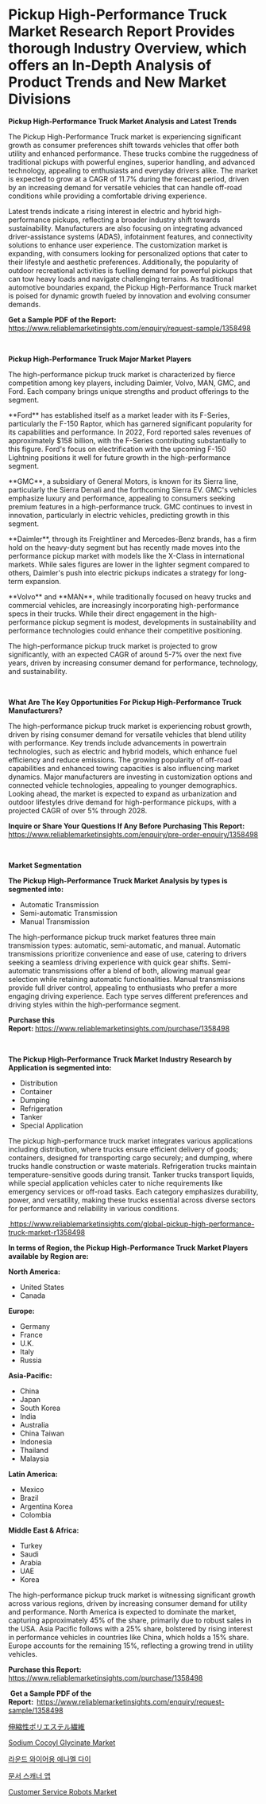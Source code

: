 <p><h1>Pickup High-Performance Truck Market Research Report Provides thorough Industry Overview, which offers an In-Depth Analysis of Product Trends and New Market Divisions</h1></p><p><strong>Pickup High-Performance Truck Market Analysis and Latest Trends</strong></p>
<p><p>The Pickup High-Performance Truck market is experiencing significant growth as consumer preferences shift towards vehicles that offer both utility and enhanced performance. These trucks combine the ruggedness of traditional pickups with powerful engines, superior handling, and advanced technology, appealing to enthusiasts and everyday drivers alike. The market is expected to grow at a CAGR of 11.7% during the forecast period, driven by an increasing demand for versatile vehicles that can handle off-road conditions while providing a comfortable driving experience.</p><p>Latest trends indicate a rising interest in electric and hybrid high-performance pickups, reflecting a broader industry shift towards sustainability. Manufacturers are also focusing on integrating advanced driver-assistance systems (ADAS), infotainment features, and connectivity solutions to enhance user experience. The customization market is expanding, with consumers looking for personalized options that cater to their lifestyle and aesthetic preferences. Additionally, the popularity of outdoor recreational activities is fuelling demand for powerful pickups that can tow heavy loads and navigate challenging terrains. As traditional automotive boundaries expand, the Pickup High-Performance Truck market is poised for dynamic growth fueled by innovation and evolving consumer demands.</p></p>
<p><strong>Get a Sample PDF of the Report:&nbsp;</strong> <a href="https://www.reliablemarketinsights.com/enquiry/request-sample/1358498">https://www.reliablemarketinsights.com/enquiry/request-sample/1358498</a></p>
<p>&nbsp;</p>
<p><strong>Pickup High-Performance Truck Major Market Players</strong></p>
<p><p>The high-performance pickup truck market is characterized by fierce competition among key players, including Daimler, Volvo, MAN, GMC, and Ford. Each company brings unique strengths and product offerings to the segment.</p><p>**Ford** has established itself as a market leader with its F-Series, particularly the F-150 Raptor, which has garnered significant popularity for its capabilities and performance. In 2022, Ford reported sales revenues of approximately $158 billion, with the F-Series contributing substantially to this figure. Ford's focus on electrification with the upcoming F-150 Lightning positions it well for future growth in the high-performance segment.</p><p>**GMC**, a subsidiary of General Motors, is known for its Sierra line, particularly the Sierra Denali and the forthcoming Sierra EV. GMC's vehicles emphasize luxury and performance, appealing to consumers seeking premium features in a high-performance truck. GMC continues to invest in innovation, particularly in electric vehicles, predicting growth in this segment.</p><p>**Daimler**, through its Freightliner and Mercedes-Benz brands, has a firm hold on the heavy-duty segment but has recently made moves into the performance pickup market with models like the X-Class in international markets. While sales figures are lower in the lighter segment compared to others, Daimler's push into electric pickups indicates a strategy for long-term expansion.</p><p>**Volvo** and **MAN**, while traditionally focused on heavy trucks and commercial vehicles, are increasingly incorporating high-performance specs in their trucks. While their direct engagement in the high-performance pickup segment is modest, developments in sustainability and performance technologies could enhance their competitive positioning.</p><p>The high-performance pickup truck market is projected to grow significantly, with an expected CAGR of around 5-7% over the next five years, driven by increasing consumer demand for performance, technology, and sustainability.</p></p>
<p>&nbsp;</p>
<p><strong>What Are The Key Opportunities For Pickup High-Performance Truck Manufacturers?</strong></p>
<p><p>The high-performance pickup truck market is experiencing robust growth, driven by rising consumer demand for versatile vehicles that blend utility with performance. Key trends include advancements in powertrain technologies, such as electric and hybrid models, which enhance fuel efficiency and reduce emissions. The growing popularity of off-road capabilities and enhanced towing capacities is also influencing market dynamics. Major manufacturers are investing in customization options and connected vehicle technologies, appealing to younger demographics. Looking ahead, the market is expected to expand as urbanization and outdoor lifestyles drive demand for high-performance pickups, with a projected CAGR of over 5% through 2028.</p></p>
<p><strong>Inquire or Share Your Questions If Any Before Purchasing This Report:</strong> <a href="https://www.reliablemarketinsights.com/enquiry/pre-order-enquiry/1358498">https://www.reliablemarketinsights.com/enquiry/pre-order-enquiry/1358498</a></p>
<p>&nbsp;</p>
<p><strong>Market Segmentation</strong></p>
<p><strong>The Pickup High-Performance Truck Market Analysis by types is segmented into:</strong></p>
<p><ul><li>Automatic Transmission</li><li>Semi-automatic Transmission</li><li>Manual Transmission</li></ul></p>
<p><p>The high-performance pickup truck market features three main transmission types: automatic, semi-automatic, and manual. Automatic transmissions prioritize convenience and ease of use, catering to drivers seeking a seamless driving experience with quick gear shifts. Semi-automatic transmissions offer a blend of both, allowing manual gear selection while retaining automatic functionalities. Manual transmissions provide full driver control, appealing to enthusiasts who prefer a more engaging driving experience. Each type serves different preferences and driving styles within the high-performance segment.</p></p>
<p><strong>Purchase this Report:&nbsp;</strong><a href="https://www.reliablemarketinsights.com/purchase/1358498">https://www.reliablemarketinsights.com/purchase/1358498</a></p>
<p>&nbsp;</p>
<p><strong>The Pickup High-Performance Truck Market Industry Research by Application is segmented into:</strong></p>
<p><ul><li>Distribution</li><li>Container</li><li>Dumping</li><li>Refrigeration</li><li>Tanker</li><li>Special Application</li></ul></p>
<p><p>The pickup high-performance truck market integrates various applications including distribution, where trucks ensure efficient delivery of goods; containers, designed for transporting cargo securely; and dumping, where trucks handle construction or waste materials. Refrigeration trucks maintain temperature-sensitive goods during transit. Tanker trucks transport liquids, while special application vehicles cater to niche requirements like emergency services or off-road tasks. Each category emphasizes durability, power, and versatility, making these trucks essential across diverse sectors for performance and reliability in various conditions.</p></p>
<p><a href="https://www.reliablemarketinsights.com/global-pickup-high-performance-truck-market-r1358498">&nbsp;https://www.reliablemarketinsights.com/global-pickup-high-performance-truck-market-r1358498</a></p>
<p><strong>In terms of Region, the Pickup High-Performance Truck Market Players available by Region are:</strong></p>
<p>
    <p> <strong> North America: </strong>
        <ul>
            <li>United States</li>
            <li>Canada</li>
        </ul>
        </p> 
    <p> <strong> Europe: </strong>
        <ul>
            <li>Germany</li>
            <li>France</li>
            <li>U.K.</li>
            <li>Italy</li>
            <li>Russia</li>
        </ul>
        </p> 
    <p> <strong> Asia-Pacific: </strong>
        <ul>
            <li>China</li>
            <li>Japan</li>
            <li>South Korea</li>
            <li>India</li>
            <li>Australia</li>
            <li>China Taiwan</li>
            <li>Indonesia</li>
            <li>Thailand</li>
            <li>Malaysia</li>
        </ul>
        </p> 
    <p> <strong> Latin America: </strong>
        <ul>
            <li>Mexico</li>
            <li>Brazil</li>
            <li>Argentina Korea</li>
            <li>Colombia</li>
        </ul>
        </p> 
    <p> <strong> Middle East & Africa: </strong>
        <ul>
            <li>Turkey</li>
            <li>Saudi</li>
            <li>Arabia</li>
            <li>UAE</li>
            <li>Korea</li>
        </ul>
    </p>
    </p>
<p><p>The high-performance pickup truck market is witnessing significant growth across various regions, driven by increasing consumer demand for utility and performance. North America is expected to dominate the market, capturing approximately 45% of the share, primarily due to robust sales in the USA. Asia Pacific follows with a 25% share, bolstered by rising interest in performance vehicles in countries like China, which holds a 15% share. Europe accounts for the remaining 15%, reflecting a growing trend in utility vehicles.</p></p>
<p><strong>Purchase this Report: </strong><a href="https://www.reliablemarketinsights.com/purchase/1358498">https://www.reliablemarketinsights.com/purchase/1358498</a></p>
<p>&nbsp;<strong>Get a Sample PDF of the Report:&nbsp;&nbsp;</strong><a href="https://www.reliablemarketinsights.com/enquiry/request-sample/1358498">https://www.reliablemarketinsights.com/enquiry/request-sample/1358498</a></p>
<p><strong></strong></p>
<p><p><a href="https://medium.com/@ismaelblick2023/elastic-polyester-fibers-market-%E3%81%AF-%E3%82%B3%E3%82%B9%E3%83%88%E7%AE%A1%E7%90%86%E3%81%A8%E5%8A%B9%E7%8E%87%E5%90%91%E4%B8%8A%E3%82%92%E5%84%AA%E5%85%88%E3%81%97%E3%81%BE%E3%81%99-%E3%81%95%E3%82%89%E3%81%AB-%E5%A0%B1%E5%91%8A%E6%9B%B8%E3%81%AF%E5%B8%82%E5%A0%B4%E3%81%AE%E9%9C%80%E8%A6%81%E9%9D%A2%E3%81%A8%E4%BE%9B%E7%B5%A6%E9%9D%A2%E3%81%AE%E4%B8%A1%E6%96%B9%E3%82%92%E3%82%AB%E3%83%90%E3%83%BC%E3%81%97%E3%81%A6%E3%81%84%E3%81%BE%E3%81%99-elastic-ae57f98a1c1b">伸縮性ポリエステル繊維</a></p><p><a href="https://issuu.com/reportprime-2/docs/sodium-cocoyl-glycinate-market-size_8f3f3dc423a598">Sodium Cocoyl Glycinate Market</a></p><p><a href="https://medium.com/@tracydrickaoa/enamelling-dies-for-round-wire-market-%EC%9D%98-%EA%B8%80%EB%A1%9C%EB%B2%8C-%EC%8B%9C%EC%9E%A5-%EA%B0%9C%EC%9A%94%EB%8A%94-%EC%A0%84-%EC%84%B8%EA%B3%84-%EB%B0%8F-%EC%A3%BC%EC%9A%94-%EC%8B%9C%EC%9E%A5%EC%9D%98-%EC%82%B0%EC%97%85%EC%97%90-%EC%98%81%ED%96%A5%EC%9D%84-%EB%AF%B8%EC%B9%98%EB%8A%94-%EC%A3%BC%EC%9A%94-%ED%8A%B8%EB%A0%8C%EB%93%9C%EC%97%90-%EB%8C%80%ED%95%9C-%EB%8F%85%ED%8A%B9%ED%95%9C-%EA%B4%80%EC%A0%90%EC%9D%84-9a55c970a6e8">라운드 와이어용 에나멜 다이</a></p><p><a href="https://medium.com/@tracydrickaoa/%EC%84%B8%EA%B3%84-document-scanner-app-market-%EC%9D%80-2024%EC%97%90%EC%84%9C-2031%EB%A1%9C-%EC%97%B0%ED%8F%89%EA%B7%A0-%EC%A6%9D%EA%B0%80%EC%9C%A8%EC%9D%84-%EB%B3%B4%EC%9D%BC-%EA%B2%83%EC%9C%BC%EB%A1%9C-%EC%98%88%EC%83%81%EB%90%A9%EB%8B%88%EB%8B%A4-42dd353077b6">문서 스캐너 앱</a></p><p><a href="https://www.linkedin.com/pulse/customer-service-robots-market-essentials-key-players-demand-giale?trackingId=r9BDCHleTO%2BkRXwsbAjI1A%3D%3D">Customer Service Robots Market</a></p></p>
